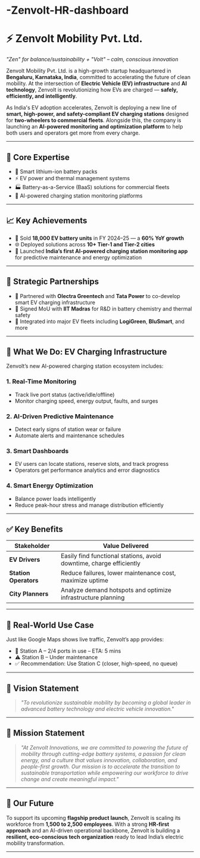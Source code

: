 # -Zenvolt-HR-dashboard

# ⚡ Zenvolt Mobility Pvt. Ltd.

_"Zen" for balance/sustainability + "Volt" – calm, conscious innovation_

Zenvolt Mobility Pvt. Ltd. is a high-growth startup headquartered in **Bengaluru, Karnataka, India**, committed to accelerating the future of clean mobility. At the intersection of **Electric Vehicle (EV) infrastructure** and **AI technology**, Zenvolt is revolutionizing how EVs are charged — **safely, efficiently, and intelligently**.

As India's EV adoption accelerates, Zenvolt is deploying a new line of **smart, high-power, and safety-compliant EV charging stations** designed for **two-wheelers to commercial fleets**. Alongside this, the company is launching an **AI-powered monitoring and optimization platform** to help both users and operators get more from every charge.

---

## 🔧 Core Expertise

- 🔋 Smart lithium-ion battery packs  
- ⚡ EV power and thermal management systems  
- 🏭 Battery-as-a-Service (BaaS) solutions for commercial fleets  
- 🧠 AI-powered charging station monitoring platforms  

---

## 📈 Key Achievements

- 🚗 Sold **18,000 EV battery units** in FY 2024–25 — a **60% YoY growth**
- 🌐 Deployed solutions across **10+ Tier-1 and Tier-2 cities**
- 📡 Launched **India’s first AI-powered charging station monitoring app** for predictive maintenance and energy optimization

---

## 🤝 Strategic Partnerships

- 🤝 Partnered with **Olectra Greentech** and **Tata Power** to co-develop smart EV charging infrastructure  
- 🤝 Signed MoU with **IIT Madras** for R&D in battery chemistry and thermal safety  
- 🤝 Integrated into major EV fleets including **LogiGreen**, **BluSmart**, and more  

---

## 🔌 What We Do: EV Charging Infrastructure

Zenvolt’s new AI-powered charging station ecosystem includes:

### 1. Real-Time Monitoring
- Track live port status (active/idle/offline)  
- Monitor charging speed, energy output, faults, and surges  

### 2. AI-Driven Predictive Maintenance
- Detect early signs of station wear or failure  
- Automate alerts and maintenance schedules  

### 3. Smart Dashboards
- EV users can locate stations, reserve slots, and track progress  
- Operators get performance analytics and error diagnostics  

### 4. Smart Energy Optimization
- Balance power loads intelligently  
- Reduce peak-hour stress and manage distribution efficiently  

---

## ✅ Key Benefits

| Stakeholder         | Value Delivered                                                      |
|---------------------|-----------------------------------------------------------------------|
| **EV Drivers**       | Easily find functional stations, avoid downtime, charge efficiently |
| **Station Operators**| Reduce failures, lower maintenance cost, maximize uptime             |
| **City Planners**    | Analyze demand hotspots and optimize infrastructure planning         |

---

## 🚗 Real-World Use Case

Just like Google Maps shows live traffic, Zenvolt’s app provides:

- 🔋 Station A – 2/4 ports in use – ETA: 5 mins  
- ⚠️ Station B – Under maintenance  
- ✅ Recommendation: Use Station C (closer, high-speed, no queue)

---

## 🔭 Vision Statement

> _"To revolutionize sustainable mobility by becoming a global leader in advanced battery technology and electric vehicle innovation."_

---

## 🎯 Mission Statement

> _"At Zenvolt Innovations, we are committed to powering the future of mobility through cutting-edge battery systems, a passion for clean energy, and a culture that values innovation, collaboration, and people-first growth. Our mission is to accelerate the transition to sustainable transportation while empowering our workforce to drive change and create meaningful impact."_  

---

## 🌱 Our Future

To support its upcoming **flagship product launch**, Zenvolt is scaling its workforce from **1,500 to 2,500 employees**. With a strong **HR-first approach** and an AI-driven operational backbone, Zenvolt is building a **resilient, eco-conscious tech organization** ready to lead India’s electric mobility transformation.

---
